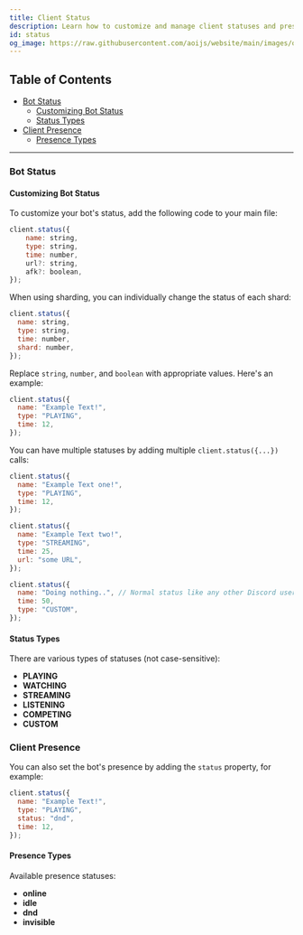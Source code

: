 ```yaml
---
title: Client Status
description: Learn how to customize and manage client statuses and presences in your Discord bot.
id: status
og_image: https://raw.githubusercontent.com/aoijs/website/main/images/og/10.png
---
```


<!-- omit from toc -->
## Table of Contents

- [Bot Status](#bot-status)
  - [Customizing Bot Status](#customizing-bot-status)
  - [Status Types](#status-types)
- [Client Presence](#client-presence)
  - [Presence Types](#presence-types)

---

### Bot Status

#### Customizing Bot Status

To customize your bot's status, add the following code to your main file:

```javascript
client.status({
    name: string,
    type: string,
    time: number,
    url?: string,
    afk?: boolean,
});
```

When using sharding, you can individually change the status of each shard:

```javascript
client.status({
  name: string,
  type: string,
  time: number,
  shard: number,
});
```

Replace `string`, `number`, and `boolean` with appropriate values. Here's an example:

```javascript
client.status({
  name: "Example Text!",
  type: "PLAYING",
  time: 12,
});
```

You can have multiple statuses by adding multiple `client.status({...})` calls:

```javascript
client.status({
  name: "Example Text one!",
  type: "PLAYING",
  time: 12,
});

client.status({
  name: "Example Text two!",
  type: "STREAMING",
  time: 25,
  url: "some URL",
});

client.status({
  name: "Doing nothing..", // Normal status like any other Discord user without any state.
  time: 50,
  type: "CUSTOM",
});
```

#### Status Types

There are various types of statuses (not case-sensitive):

- **PLAYING**
- **WATCHING**
- **STREAMING**
- **LISTENING**
- **COMPETING**
- **CUSTOM**

### Client Presence

You can also set the bot's presence by adding the `status` property, for example:

```javascript
client.status({
  name: "Example Text!",
  type: "PLAYING",
  status: "dnd",
  time: 12,
});
```

#### Presence Types

Available presence statuses:

- **online**
- **idle**
- **dnd**
- **invisible**